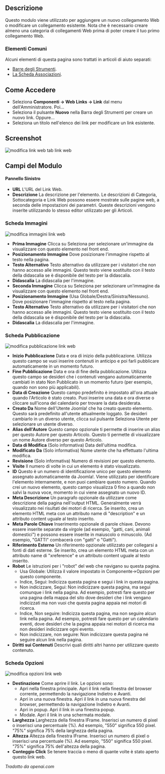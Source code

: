 <!-- Filename: Help4.x:Components_Weblinks_Links_Edit / Display title: Web Link: Modifica -->

## Descrizione

Questo modulo viene utilizzato per aggiungere un nuovo collegamento Web o modificare un collegamento esistente. Nota che è necessario creare almeno una categoria di collegamenti Web prima di poter creare il tuo primo collegamento Web.

### Elementi Comuni

Alcuni elementi di questa pagina sono trattati in articoli di aiuto separati:

* [Barre degli Strumenti](jdocmanual?article=help/common-elements/toolbars).
* [La Scheda Associazioni](jdocmanual?article=help/common-elements/edit-associations).

## Come Accedere

- Seleziona **Componenti → Web Links → Link** dal
  menu dell'Amministratore. Poi...
- Seleziona il pulsante **Nuovo** nella Barra degli Strumenti per creare un nuovo link. Oppure...
- Seleziona un titolo nell'elenco dei link per modificare un link esistente.

## Screenshot

![modifica link web tab link web](../../../it/images/weblinks/web-link-edit-web-link-tab.png)

## Campi del Modulo

#### Pannello Sinistro

- **URL** L'URL del Link Web.
- **Descrizione** La descrizione per l'elemento. Le descrizioni di Categoria, Sottocategoria
  e Link Web possono essere mostrate sulle pagine web, a seconda delle
  impostazioni dei parametri. Queste descrizioni vengono inserite utilizzando lo stesso
  editor utilizzato per gli Articoli.

### Scheda Immagini

![modifica immagini link web](../../../it/images/weblinks/web-link-edit-web-link-images-tab.png)

- **Prima Immagine** Clicca su Seleziona per selezionare un'immagine da visualizzare con
  questo elemento nel front end.
- **Posizionamento Immagine** Dove posizionare l'immagine rispetto al testo nella pagina.
- **Testo Alternativo** Testo alternativo da utilizzare per i visitatori che non hanno
  accesso alle immagini. Questo testo viene sostituito con il testo della didascalia se
  è disponibile del testo per la didascalia.
- **Didascalia** La didascalia per l'immagine.
- **Seconda Immagine** Clicca su Seleziona per selezionare un'immagine da visualizzare con
  questo elemento nel front end.
- **Posizionamento Immagine** (Usa Globale/Destra/Sinistra/Nessuno). Dove posizionare
  l'immagine rispetto al testo nella pagina.
- **Testo Alternativo** Testo alternativo da utilizzare per i visitatori che non hanno
  accesso alle immagini. Questo testo viene sostituito con il testo della didascalia se
  è disponibile del testo per la didascalia.
- **Didascalia** La didascalia per l'immagine.

### Scheda Pubblicazione

![modifica pubblicazione link web](../../../it/images/weblinks/web-link-edit-web-link-publishing-tab.png)

- **Inizio Pubblicazione** Data e ora di inizio della pubblicazione. Utilizza questo
  campo se vuoi inserire contenuti in anticipo e poi farli pubblicare
  automaticamente in un momento futuro.
- **Fine Pubblicazione** Data e ora di fine della pubblicazione. Utilizza questo
  campo se desideri che i contenuti vengano automaticamente cambiati in stato Non Pubblicato
  in un momento futuro (per esempio, quando non sono più applicabili).
- **Data di Creazione** Questo campo predefinito è impostato all'ora attuale quando l'Articolo è stato creato. Puoi inserire una data e ora diverse o
  cliccare sull'icona del calendario per trovare la data desiderata.
- **Creato Da** Nome dell'Utente Joomla! che ha creato questo elemento. Questo
  sarà predefinito all'utente attualmente loggato. Se desideri cambiarlo
  in un diverso utente, clicca sul pulsante Seleziona Utente per selezionare un
  utente diverso.
- **Alias dell'Autore** Questo campo opzionale ti permette di inserire un
  alias per questo Autore per questo Articolo. Questo ti permette di visualizzare un
  nome Autore diverso per questo Articolo.
- **Data di Modifica** (Solo informativa) Data dell'ultima modifica.
- **Modificato Da** (Solo informativa) Nome utente che ha effettuato l'ultima
  modifica.
- **Revisione** (Solo informativa) Numero di revisioni per questo elemento.
- **Visite** Il numero di volte in cui un elemento è stato visualizzato.
- **ID** Questo è un numero di identificazione unico per questo elemento assegnato
  automaticamente da Joomla!. Viene utilizzato per identificare l'elemento internamente,
  e non puoi cambiare questo numero. Quando crei un nuovo elemento, questo
  campo visualizza 0 fino a quando non salvi la nuova voce, momento in cui viene assegnato un nuovo ID.
- **Meta Descrizione** Un paragrafo opzionale da utilizzare come
  descrizione della pagina nell'output HTML. Generalmente
  verrà visualizzato nei risultati dei motori di ricerca. Se inserito, crea un
  elemento HTML meta con un attributo name di "description" e un attributo content
  uguale al testo inserito.
- **Meta Parole Chiave** Inserimento opzionale di parole chiave. Devono essere inserite
  separate da virgole (ad esempio, "gatti, cani, animali domestici") e possono essere
  inserite in maiuscolo o minuscolo. (Ad esempio, "GATTI" combacerà con "gatti"
  o "Gatti").
- **Riferimento Esterno** Un riferimento opzionale utilizzato per collegarsi a fonti
  di dati esterne. Se inserito, crea un elemento HTML meta con un
  attributo name di "xreference" e un attributo content uguale al testo inserito.
- **Robot** Le istruzioni per i "robot" del web che navigano su questa
  pagina.
  - Usa Globale: Utilizza il valore impostato in Componente→Opzioni per questo
    componente.
  - Indice, Segui: Indicizza questa pagina e segui i link in questa pagina.
  - Non indicizzare, Segui: Non indicizzare questa pagina, ma segui comunque i link
    nella pagina. Ad esempio, potresti fare questo per una pagina della mappa del sito
    dove desideri che i link vengano indicizzati ma non vuoi che questa pagina
    appaia nei motori di ricerca.
  - Indice, Non seguire: Indicizza questa pagina, ma non seguire alcun link
    nella pagina. Ad esempio, potresti fare questo per un calendario eventi,
    dove desideri che la pagina appaia nei motori di ricerca ma non desideri indicizzare
    ogni evento.
  - Non indicizzare, non seguire: Non indicizzare questa pagina né seguire alcun link
    nella pagina.
- **Diritti sui Contenuti** Descrivi quali diritti altri hanno per utilizzare questo
  contenuto.

### Scheda Opzioni

![modifica opzioni link web](../../../it/images/weblinks/web-link-edit-web-link-options-tab.png)

- **Destinazione** Come aprire il link. Le opzioni sono:
  - Apri nella finestra principale. Apri il link nella finestra del browser corrente,
    permettendo la navigazione Indietro e Avanti.
  - Apri in una nuova finestra. Apri il link in una nuova finestra del browser, permettendo
    la navigazione Indietro e Avanti.
  - Apri in popup. Apri il link in una finestra popup.
  - Modale. Apri il link in una schermata modale.
- **Larghezza** Larghezza della finestra IFrame. Inserisci un numero di pixel o
  inserisci una percentuale (%). Ad esempio, "550" significa 550 pixel. "75%"
  significa 75% della larghezza della pagina.
- **Altezza** Altezza della finestra IFrame. Inserisci un numero di pixel
  o inserisci una percentuale (%). Ad esempio, "550" significa 550 pixel.
  "75%" significa 75% dell'altezza della pagina.
- **Conteggio Click** Se tenere traccia o meno di quante volte è stato aperto questo
  link web.

*Tradotto da openai.com*

